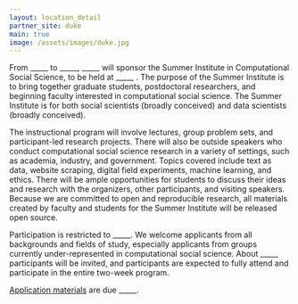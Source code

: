 ```yaml
---
layout: location_detail
partner_site: duke
main: true
image: /assets/images/duke.jpg
---
```


From \_\_\_\_\_ to \_\_\_\_\_, \_\_\_\_\_ will sponsor the Summer Institute in Computational Social Science, to be held at \_\_\_\_\_ . The purpose of the Summer Institute is to bring together graduate students, postdoctoral researchers, and beginning faculty interested in computational social science. The Summer Institute is for both social scientists (broadly conceived) and data scientists (broadly conceived).

The instructional program will involve lectures, group problem sets, and participant-led research projects. There will also be outside speakers who conduct computational social science research in a variety of settings, such as academia, industry, and government. Topics covered include text as data, website scraping, digital field experiments, machine learning, and ethics. There will be ample opportunities for students to discuss their ideas and research with the organizers, other participants, and visiting speakers. Because we are committed to open and reproducible research, all materials created by faculty and students for the Summer Institute will be released open source.

Participation is restricted to \_\_\_\_\_. We welcome applicants from all backgrounds and fields of study, especially applicants from groups currently under-represented in computational social science. About \_\_\_\_\_ participants will be invited, and participants are expected to fully attend and participate in the entire two-week program.

[Application materials](https://compsocialscience.github.io/summer-institute/2021/template/apply) are due \_\_\_\_\_.


